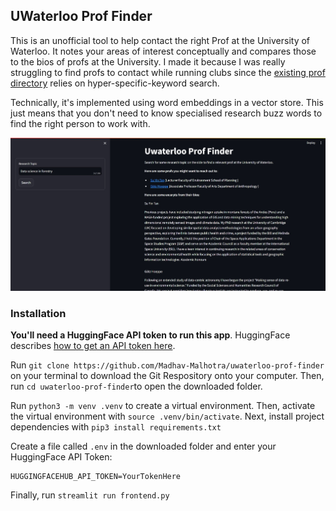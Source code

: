 ## UWaterloo Prof Finder

This is an unofficial tool to help contact the right Prof at the University of Waterloo. It notes your areas of interest conceptually and compares those to the bios of profs at the University. I made it because I was really struggling to find profs to contact while running clubs since the [existing prof directory](https://experts.uwaterloo.ca/) relies on hyper-specific-keyword search.

Technically, it's implemented using word embeddings in a vector store. This just means that you don't need to know specialised research buzz words to find the right person to work with. 

![Preview of how the search interface looks](./preview.jpeg)

### Installation
**You'll need a HuggingFace API token to run this app**. HuggingFace describes [how to get an API token here](https://huggingface.co/docs/api-inference/quicktour#get-your-api-token).

Run `git clone https://github.com/Madhav-Malhotra/uwaterloo-prof-finder` on your terminal to download the Git Respository onto your computer. Then, run `cd uwaterloo-prof-finder`to open the downloaded folder. 

Run `python3 -m venv .venv` to create a virtual environment. Then, activate the virtual environment with `source .venv/bin/activate`. Next, install project dependencies with `pip3 install requirements.txt`

Create a file called `.env` in the downloaded folder and enter your HuggingFace API Token: 
```.env
HUGGINGFACEHUB_API_TOKEN=YourTokenHere
```

Finally, run `streamlit run frontend.py`
